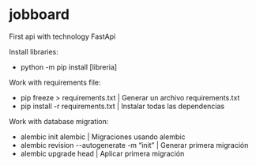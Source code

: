 # jobboard
First api with technology FastApi

Install libraries:
* python -m pip install [libreria]

Work with requirements file:
* pip freeze > requirements.txt                 | Generar un archivo requirements.txt
* pip install -r requirements.txt               | Instalar todas las dependencias


Work with database migration:
* alembic init alembic                          | Migraciones usando alembic
* alembic revision --autogenerate -m “init”     | Generar primera migración
* alembic upgrade head                          | Aplicar primera migración
